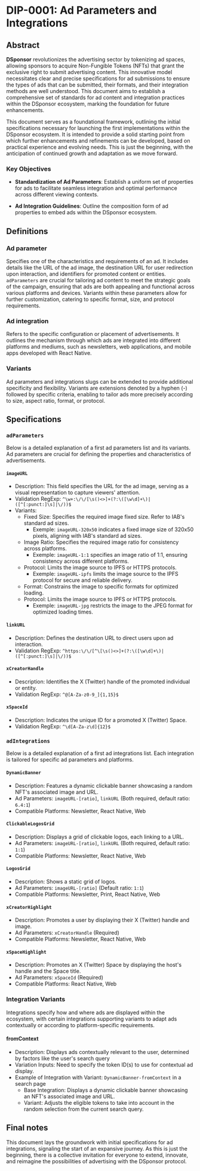 # DIP-0001: Ad Parameters and Integrations

## Abstract

**DSponsor** revolutionizes the advertising sector by tokenizing ad spaces, allowing sponsors to acquire Non-Fungible Tokens (NFTs) that grant the exclusive right to submit advertising content. This innovative model necessitates clear and precise specifications for ad submissions to ensure the types of ads that can be submitted, their formats, and their integration methods are well understood. This document aims to establish a comprehensive set of standards for ad content and integration practices within the DSponsor ecosystem, marking the foundation for future enhancements.

This document serves as a foundational framework, outlining the initial specifications necessary for launching the first implementations within the DSponsor ecosystem. It is intended to provide a solid starting point from which further enhancements and refinements can be developed, based on practical experience and evolving needs. This is just the beginning, with the anticipation of continued growth and adaptation as we move forward.

### Key Objectives

- **Standardization of Ad Parameters**: Establish a uniform set of properties for ads to facilitate seamless integration and optimal performance across different viewing contexts.

- **Ad Integration Guidelines**: Outline the composition form of ad properties to embed ads within the DSponsor ecosystem.

## Definitions

### Ad parameter

Specifies one of the characteristics and requirements of an ad. It includes details like the URL of the ad image, the destination URL for user redirection upon interaction, and identifiers for promoted content or entities. `adParameters` are crucial for tailoring ad content to meet the strategic goals of the campaign, ensuring that ads are both appealing and functional across various platforms and devices. Variants within these parameters allow for further customization, catering to specific format, size, and protocol requirements.

### Ad integration

Refers to the specific configuration or placement of advertisements. It outlines the mechanism through which ads are integrated into different platforms and mediums, such as newsletters, web applications, and mobile apps developed with React Native.

### Variants

Ad parameters and integrations slugs can be extended to provide additional specificity and flexibility. Variants are extensions denoted by a hyphen (-) followed by specific criteria, enabling to tailor ads more precisely according to size, aspect ratio, format, or protocol.

## Specifications

### `adParameters`

Below is a detailed explanation of a first ad parameters list and its variants. Ad parameters are crucial for defining the properties and characteristics of advertisements.

#### `imageURL`

- Description: This field specifies the URL for the ad image, serving as a visual representation to capture viewers' attention.
- Validation RegExp: `^\w+:\/\/[\s()<>]+(?:\([\w\d]+\)|([^[:punct:]\s]|\/))$`
- Variants:
  - Fixed Size: Specifies the required image fixed size. Refer to IAB's standard ad sizes.
    - Exemple: `imageURL-320x50` indicates a fixed image size of 320x50 pixels, aligning with IAB's standard ad sizes.
  - Image Ratio: Specifies the required image ratio for consistency across platforms.
    - Exemple: `imageURL-1:1` specifies an image ratio of 1:1, ensuring consistency across different platforms.
  - Protocol: Limits the image source to IPFS or HTTPS protocols.
    - Exemple: `imageURL-ipfs` limits the image source to the IPFS protocol for secure and reliable delivery.
  - Format: Constrains the image to specific formats for optimized loading.
  - Protocol: Limits the image source to IPFS or HTTPS protocols.
    - Exemple: `imageURL-jpg` restricts the image to the JPEG format for optimized loading times.

#### `linkURL`

- Description: Defines the destination URL to direct users upon ad interaction.
- Validation RegExp: `^https:\/\/[^\[\s()<>]+(?:\([\w\d]+\)|([^[:punct:]\s]|\/))$`

#### `xCreatorHandle`

- Description: Identifies the X (Twitter) handle of the promoted individual or entity.
- Validation RegExp: `^@[A-Za-z0-9_]{1,15}$`

#### `xSpaceId`

- Description: Indicates the unique ID for a promoted X (Twitter) Space.
- Validation RegExp: `^\d[A-Za-z\d]{12}$`

### `adIntegrations`

Below is a detailed explanation of a first ad integrations list. Each integration is tailored for specific ad parameters and platforms.

#### `DynamicBanner`

- Description: Features a dynamic clickable banner showcasing a random NFT's associated image and URL.
- Ad Parameters: `imageURL-[ratio]`, `linkURL` (Both required, default ratio: `6.4:1`)
- Compatible Platforms: Newsletter, React Native, Web

#### `ClickableLogosGrid`

- Description: Displays a grid of clickable logos, each linking to a URL.
- Ad Parameters: `imageURL-[ratio]`, `linkURL` (Both required, default ratio: `1:1`)
- Compatible Platforms: Newsletter, React Native, Web

#### `LogosGrid`

- Description: Shows a static grid of logos.
- Ad Parameters: `imageURL-[ratio]` (Default ratio: `1:1`)
- Compatible Platforms: Newsletter, Print, React Native, Web

#### `xCreatorHighlight`

- Description: Promotes a user by displaying their X (Twitter) handle and image.
- Ad Parameters: `xCreatorHandle` (Required)
- Compatible Platforms: Newsletter, React Native, Web

#### `xSpaceHighlight`

- Description: Promotes an X (Twitter) Space by displaying the host's handle and the Space title.
- Ad Parameters: `xSpaceId` (Required)
- Compatible Platforms: React Native, Web

### Integration Variants

Integrations specify how and where ads are displayed within the ecosystem, with certain integrations supporting variants to adapt ads contextually or according to platform-specific requirements.

#### fromContext

- Description: Displays ads contextually relevant to the user, determined by factors like the user's search query
- Variation Inputs: Need to specify the token ID(s) to use for contextual ad display.
- Example of Integration with Variant: `DynamicBanner-fromContext` in a search page
  - Base Integration: Displays a dynamic clickable banner showcasing an NFT's associated image and URL.
  - Variant: Adjusts the eligible tokens to take into account in the random selection from the current search query.

## Final notes

This document lays the groundwork with initial specifications for ad integrations, signaling the start of an expansive journey. As this is just the beginning, there is a collective invitation for everyone to extend, innovate, and reimagine the possibilities of advertising with the DSponsor protocol.
